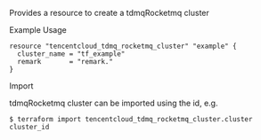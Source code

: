 Provides a resource to create a tdmqRocketmq cluster

Example Usage

```hcl
resource "tencentcloud_tdmq_rocketmq_cluster" "example" {
  cluster_name = "tf_example"
  remark       = "remark."
}
```
Import

tdmqRocketmq cluster can be imported using the id, e.g.
```
$ terraform import tencentcloud_tdmq_rocketmq_cluster.cluster cluster_id
```